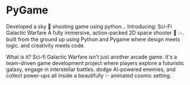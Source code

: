 # PyGame
Developed a sky 🌠 shooting game using python...
Introducing: Sci-Fi Galactic Warfare
A fully immersive, action-packed 2D space shooter 🚀 💥.
built from the ground up using Python and Pygame where design meets logic. and creativity meets code.

What is it?
Sci-fi Galactic Warfare isn't just another arcade game. It's a team-driven game development project where players explore a futuristic galaxy, engage in interstellar battles. dodge Al-powered enemies, and collect power-ups all inside a beautifully ✨ animated cosmic setting.
